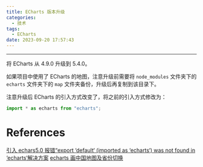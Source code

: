 ```yaml
---
title: ECharts 版本升级
categories:
  - 技术
tags:
  - ECharts
date: 2023-09-20 17:57:43
---
```


---

将 ECharts 从 4.9.0 升级到 5.4.0。

如果项目中使用了 ECharts 的地图，注意升级前需要将 `node_modules` 文件夹下的 `echarts` 文件夹下的 `map` 文件夹备份，升级后再复制到该目录下。

注意升级后 ECharts 的引入方式改变了，将之前的引入方式修改为：

```js
import * as echarts from "echarts";
```

<!-- more -->

# References

[引入 echars5.0 报错“export ‘default‘ (imported as ‘echarts‘) was not found in ‘echarts‘解决方案](https://blog.csdn.net/weixin_44275820/article/details/120064183)
[echarts 画中国地图及省份切换](https://zhuanlan.zhihu.com/p/513629308?utm_id=0)
